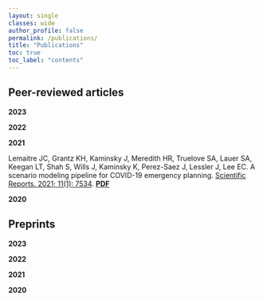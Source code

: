 ```yaml
---
layout: single
classes: wide
author_profile: false
permalink: /publications/
title: "Publications"
toc: true
toc_label: "contents"
---
```


## Peer-reviewed articles

**2023**

**2022**

**2021**

Lemaitre JC, Grantz KH, Kaminsky J, Meredith HR, Truelove SA, Lauer SA, Keegan LT, Shah S, Wills J, Kaminsky K, Perez-Saez J, Lessler J, Lee EC. A scenario modeling pipeline for COVID-19 emergency planning. [Scientific Reports. 2021; 11(1): 7534](https://doi.org/10.1038/s41598-021-86811-0). [**PDF**](https://hopkinsidd.github.io/flepiMoP_site/files/2021_Lee_SciRep.pdf)

**2020**

## Preprints

**2023**

**2022**

**2021**

**2020**
